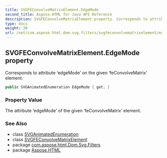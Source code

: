```yaml
---
title: SVGFEConvolveMatrixElement.EdgeMode
second_title: Aspose.HTML for Java API Reference
description: SVGFEConvolveMatrixElement property. Corresponds to attribute edgeMode on the given feConvolveMatrix element
type: docs
weight: 30
url: /net/com.aspose.html.dom.svg.filters/svgfeconvolvematrixelement/edgemode/
---
```

## SVGFEConvolveMatrixElement.EdgeMode property

Corresponds to attribute ‘edgeMode’ on the given ‘feConvolveMatrix’ element.

```java
public SVGAnimatedEnumeration EdgeMode { get; }
```

### Property Value

The attribute ‘edgeMode’ of the given ‘feConvolveMatrix’ element.

### See Also

* class [SVGAnimatedEnumeration](../../../com.aspose.html.dom.svg.datatypes/svganimatedenumeration/)
* class [SVGFEConvolveMatrixElement](../)
* package [com.aspose.html.Dom.Svg.Filters](../../svgfeconvolvematrixelement/)
* package [Aspose.HTML](../../../)
